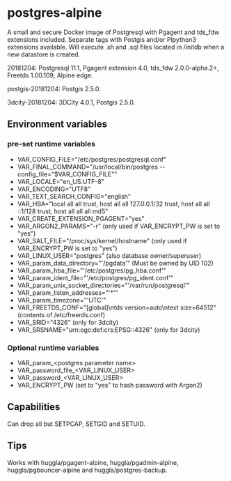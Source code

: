 # postgres-alpine
A small and secure Docker image of Postgresql with Pgagent and tds_fdw extensions included. Separate tags with Postgis and/or Plpython3 extensions available. Will execute .sh and .sql files located in /initdb when a new datastore is created.

20181204: Postgresql 11.1, Pgagent extension 4.0, tds_fdw 2.0.0-alpha.2+, Freetds 1.00.109, Alpine edge.

postgis-20181204: Postgis 2.5.0.

3dcity-20181204: 3DCity 4.0.1, Postgis 2.5.0.

## Environment variables
### pre-set runtime variables
* VAR_CONFIG_FILE="/etc/postgres/postgresql.conf"
* VAR_FINAL_COMMAND="/usr/local/bin/postgres --config_file=\"\$VAR_CONFIG_FILE\""
* VAR_LOCALE="en_US.UTF-8"
* VAR_ENCODING="UTF8"
* VAR_TEXT_SEARCH_CONFIG="english"
* VAR_HBA="local all all trust, host all all 127.0.0.1/32 trust, host all all ::1/128 trust, host all all all md5"
* VAR_CREATE_EXTENSION_PGAGENT="yes"
* VAR_ARGON2_PARAMS="-r" (only used if VAR_ENCRYPT_PW is set to "yes")
* VAR_SALT_FILE="/proc/sys/kernel/hostname" (only used if VAR_ENCRYPT_PW is set to "yes")
* VAR_LINUX_USER="postgres" (also database owner/superuser)
* VAR_param_data_directory="'/pgdata'" (Must be owned by UID 102)
* VAR_param_hba_file="'/etc/postgres/pg_hba.conf'"
* VAR_param_ident_file="'/etc/postgres/pg_ident.conf'"
* VAR_param_unix_socket_directories="'/var/run/postgresql'"
* VAR_param_listen_addresses="'*'"
* VAR_param_timezone="'UTC'"
* VAR_FREETDS_CONF="[global]\\ntds version=auto\\ntext size=64512" (contents of /etc/freerds.conf)
* VAR_SRID="4326" (only for 3dcity)
* VAR_SRSNAME="urn:ogc:def:crs:EPSG::4326" (only for 3dcity)

### Optional runtime variables
* VAR_param_&lt;postgres parameter name&gt;
* VAR_password_file_&lt;VAR_LINUX_USER&gt;
* VAR_password_&lt;VAR_LINUX_USER&gt;
* VAR_ENCRYPT_PW (set to "yes" to hash password with Argon2)

## Capabilities
Can drop all but SETPCAP, SETGID and SETUID.

## Tips
Works with huggla/pgagent-alpine, huggla/pgadmin-alpine, huggla/pgbouncer-alpine and huggla/postgres-backup.
